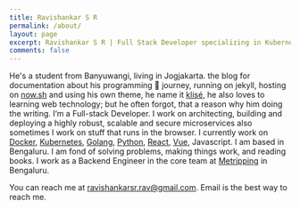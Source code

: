 ```yaml
---
title: Ravishankar S R 
permalink: /about/
layout: page
excerpt: Ravishankar S R | Full Stack Developer specializing in Kubernetes, Docker, Golang, Python, React, Vue.
comments: false
---
```


He's a student from Banyuwangi, living in Jogjakarta. the blog for documentation about his programming 🎒 journey, running on jekyll, hosting on [now.sh](http://now.sh) and using his own theme, he name it <a href="https://github.com/piharpi/jekyll-klise" target="_blank" rel="noopener">klisé</a>, he also loves to learning web technology; but he often forgot, that a reason why him doing the writing.
I’m a Full-stack Developer. I work on architecting, building and deploying a highly robust, scalable and secure microservices also sometimes I work on stuff that runs in the browser. I currently work on [Docker](https://docker.com), [Kubernetes](https://kubernetes.io), [Golang](https://golang.org/), [Python](https://www.python.org/), [React](https://reactjs.org/), [Vue](https://vuejs.org/), Javascript. I am based in Bengaluru. I am fond of solving problems, making things work, and reading books. I work as a Backend Engineer in the core team at  <a class="about-me-link" href="https://www.metripping.com"  target="_blank">Metripping</a> in Bengaluru.

You can reach me at <a class="link" href="mailto:ravishankarsr.rav@gmail.com">ravishankarsr.rav@gmail.com</a>. Email is the best way to reach me.

